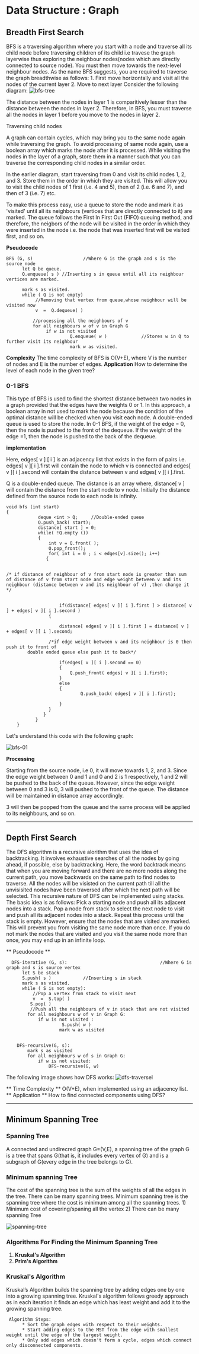 # Data Structure : Graph 

## Breadth First Search
BFS is a traversing algorithm where you start with a node and traverse all its child node before traversing children of its child i.e travese the graph layerwise thus exploring the neighbour nodes(nodes which are directly connected to source node). You must then move towards the next-level neighbour nodes.
As the name BFS suggests, you are required to traverse the graph breadthwise as follows:
    1. First move horizontally and visit all the nodes of the current layer
    2. Move to next layer
Consider the following diagram:
![bfs-tree](https://he-s3.s3.amazonaws.com/media/uploads/fdec3c2.jpg)

The distance between the nodes in layer 1 is comparitively lesser than the distance between the nodes in layer 2. Therefore, in BFS, you must traverse all the nodes in layer 1 before you move to the nodes in layer 2.

Traversing child nodes

A graph can contain cycles, which may bring you to the same node again while traversing the graph. To avoid processing of same node again, use a boolean array which marks the node after it is processed. While visiting the nodes in the layer of a graph, store them in a manner such that you can traverse the corresponding child nodes in a similar order.

In the earlier diagram, start traversing from 0 and visit its child nodes 1, 2, and 3. Store them in the order in which they are visited. This will allow you to visit the child nodes of 1 first (i.e. 4 and 5), then of 2 (i.e. 6 and 7), and then of 3 (i.e. 7) etc.

To make this process easy, use a queue to store the node and mark it as 'visited' until all its neighbours (vertices that are directly connected to it) are marked. The queue follows the First In First Out (FIFO) queuing method, and therefore, the neigbors of the node will be visited in the order in which they were inserted in the node i.e. the node that was inserted first will be visited first, and so on. 

**Pseudocode**
```
BFS (G, s)                   //Where G is the graph and s is the source node
      let Q be queue.
      Q.enqueue( s ) //Inserting s in queue until all its neighbour vertices are marked.

      mark s as visited.
      while ( Q is not empty)
           //Removing that vertex from queue,whose neighbour will be visited now
           v  =  Q.dequeue( )

          //processing all the neighbours of v  
          for all neighbours w of v in Graph G
               if w is not visited 
                        Q.enqueue( w )             //Stores w in Q to further visit its neighbour
                        mark w as visited.
```

**Complexity**
The time complexity of BFS is O(V+E), where V is the number of nodes and E is the number of edges.
**Application**
How to determine the level of each node in the given tree?

### 0-1 BFS
This type of BFS is used to find the shortest distance between two nodes in a graph provided that the edges have the weights 0 or 1.
In this approach, a boolean array in not used to mark the node because the condition of the optimal distance will be checked when you visit each node. A double-ended queue is used to store the node. In 0-1 BFS, if the weight of the edge = 0, then the node is pushed to the front of the dequeue. If the weight of the edge =1, then the node is pushed to the back of the dequeue.

**implementation**

Here, edges[ v ] [ i ] is an adjacency list that exists in the form of pairs i.e. edges[ v ][ i ].first will contain the node to which v is connected and edges[ v ][ i ].second will contain the distance between v and edges[ v ][ i ].first.

Q is a double-ended queue. The distance is an array where, distance[ v ] will contain the distance from the start node to v node. Initially the distance defined from the source node to each node is infinity.

```
void bfs (int start)
{
            deque <int > Q;     //Double-ended queue
            Q.push_back( start); 
            distance[ start ] = 0;       
            while( !Q.empty ())
            {
                int v = Q.front( );
                Q.pop_front(); 
                for( int i = 0 ; i < edges[v].size(); i++)
               {


/* if distance of neighbour of v from start node is greater than sum of distance of v from start node and edge weight between v and its neighbour (distance between v and its neighbour of v) ,then change it */  


                    if(distance[ edges[ v ][ i ].first ] > distance[ v ] + edges[ v ][ i ].second ) 
                {

                    distance[ edges[ v ][ i ].first ] = distance[ v ] + edges[ v ][ i ].second;

                /*if edge weight between v and its neighbour is 0 then push it to front of
        double ended queue else push it to back*/

                    if(edges[ v ][ i ].second == 0)
                    {
                        Q.push_front( edges[ v ][ i ].first);
                    }
                    else
                    {
                            Q.push_back( edges[ v ][ i ].first);

                    }
                }
              }
           }
    }

```
Let's understand this code with the following graph:

![bfs-01](https://he-s3.s3.amazonaws.com/media/uploads/2ffb073.jpg)

**Processing**

Starting from the source node, i.e 0, it will move towards 1, 2, and 3. Since the edge weight between 0 and 1 and 0 and 2 is 1 respectively, 1 and 2 will be pushed to the back of the queue. However, since the edge weight between 0 and 3 is 0, 3 will pushed to the front of the queue. The distance will be maintained in distance array accordingly.

3 will then be popped from the queue and the same process will be applied to its neighbours, and so on.

<hr>

## Depth First Search
The DFS algorithm is a recursive alorithm that uses the idea of backtracking. It involves exhaustive searches of all the nodes by going ahead, if possible, else by backtracking.
Here, the word backtrack means that when you are moving forward and there are no more nodes along the current path, you move backwards on the same path to find nodes to traverse. All the nodes will be visisted on the current path till all the unvisisited nodes have been traversed after which the next path will be selected.
This recursive nature of DFS can be implemented using stacks. The basic idea is as follows:
Pick a starting node and push all its adjacent nodes into a stack.
Pop a node from stack to select the next node to visit and push all its adjacent nodes into a stack.
Repeat this process until the stack is empty. However, ensure that the nodes that are visited are marked. This will prevent you from visiting the same node more than once. If you do not mark the nodes that are visited and you visit the same node more than once, you may end up in an infinite loop. 

** Pseudocode **
```
  DFS-iterative (G, s):                                   //Where G is graph and s is source vertex
      let S be stack
      S.push( s )            //Inserting s in stack 
      mark s as visited.
      while ( S is not empty):
          //Pop a vertex from stack to visit next
          v  =  S.top( )
         S.pop( )
         //Push all the neighbours of v in stack that are not visited   
        for all neighbours w of v in Graph G:
            if w is not visited :
                     S.push( w )         
                    mark w as visited


    DFS-recursive(G, s):
        mark s as visited
        for all neighbours w of s in Graph G:
            if w is not visited:
                DFS-recursive(G, w)

```

The following image shows how DFS works:
![dfs-traversel](https://he-s3.s3.amazonaws.com/media/uploads/9fa1119.jpg)

** Time Complexity **
O(V+E), when implemented using an adjacency list.
** Application **
How to find connected components using DFS?

<hr>

## Minimum Spanning Tree

### Spanning Tree
A connected and undirecred graph G=(V,E), a spanning tree of the graph G is a tree that spans G(that is, it includes every vertex of G) and is a subgraph of G(every edge in the tree belongs to G).
### Minimum spanning Tree
The cost of the spanning tree is the sum of the weights of all the edges in the tree. There can be many spanning trees. Minimum spanning tree is the spanning tree where the cost is minimum among all the spanning trees.
    1) Minimum cost of covering/spaning all the vertex
    2) There can be many spanning Tree

![spanning-tree](https://he-s3.s3.amazonaws.com/media/uploads/146b47a.jpg)


### Algorithms For Finding the Minimum Spanning Tree
 1) **Kruskal's Algorithm**
 2) **Prim's Algorithm**
     
### Kruskal's Algorithm
Kruskal’s Algorithm builds the spanning tree by adding edges one by one into a growing spanning tree. Kruskal's algorithm follows greedy approach as in each iteration it finds an edge which has least weight and add it to the growing spanning tree. 

     Algorithm Steps:
          * Sort the graph edges with respect to their weights.
          * Start adding edges to the MST from the edge with smallest weight until the edge of the largest weight.
          * Only add edges which doesn't form a cycle, edges which connect only disconnected components.
       
